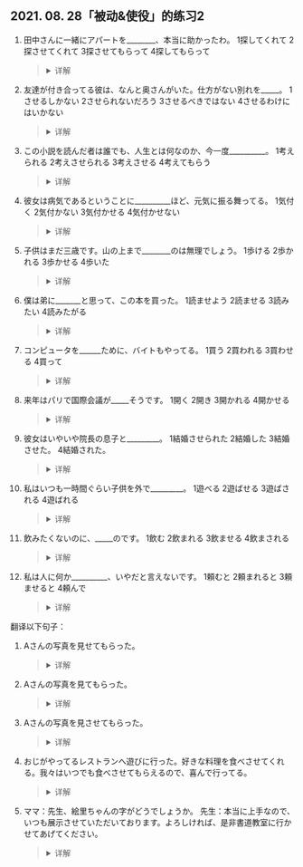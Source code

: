 ## 2021. 08. 28「被动&使役」的练习2
1. 田中さんに一緒にアパートを________、本当に助かったわ。
1探してくれて
2探させてくれて
3探させてもらって
4探してもらって
    ><details>
    ><summary>
    >详解</summary>
    >
    >**答案**：4
    **解析**：
    </details>

2. 友達が付き合ってる彼は、なんと奥さんがいた。仕方がない別れを_____。
1させるしかない
2させられないだろう
3させるべきではない
4させるわけにはいかない
    ><details>
    ><summary>
    >详解</summary>
    >
    >**答案**：1
    **解析**：
    </details>

3. この小説を読んだ者は誰でも、人生とは何なのか、今一度__________。
1考えられる
2考えさせられる
3考えさせる
4考えてもらう
    ><details>
    ><summary>
    >详解</summary>
    >
    >**答案**：1
    **解析**：
    </details>

4. 彼女は病気であるということに__________ほど、元気に振る舞ってる。
1気付く
2気付かない
3気付かせる
4気付かせない
    ><details>
    ><summary>
    >详解</summary>
    >
    >**答案**：4
    **解析**：
    </details>

5. 子供はまだ三歳です。山の上まで________のは無理でしょう。
1歩ける
2歩かれる
3歩かせる
4歩いた
    ><details>
    ><summary>
    >详解</summary>
    >
    >**答案**：3
    **解析**：
    </details>

6. 僕は弟に_______と思って、この本を買った。
1読ませよう
2読ませる
3読みたい
4読みたがる
    ><details>
    ><summary>
    >详解</summary>
    >
    >**答案**：1
    **解析**：
    </details>

7. コンピュータを______ために、バイトもやってる。
1買う
2買われる
3買わせる
4買って
    ><details>
    ><summary>
    >详解</summary>
    >
    >**答案**：1
    **解析**：
    </details>

8. 来年はパリで国際会議が_____そうです。
1開く
2開き
3開かれる
4開かせる
    ><details>
    ><summary>
    >详解</summary>
    >
    >**答案**：3
    **解析**：
    </details>

9. 彼女はいやいや院長の息子と_________。
1結婚させられた
2結婚した
3結婚させた。
4結婚された。
    ><details>
    ><summary>
    >详解</summary>
    >
    >**答案**：1
    **解析**：
    </details>

10. 私はいつも一時間ぐらい子供を外で_________。
1遊べる
2遊ばせる
3遊ばされる
4遊ばれる
    ><details>
    ><summary>
    >详解</summary>
    >
    >**答案**：2
    **解析**：
    </details>

11. 飲みたくないのに、_____のです。
1飲む
2飲まれる
3飲ませる
4飲まされる
    ><details>
    ><summary>
    >详解</summary>
    >
    >**答案**：4
    **解析**：
    </details>

12. 私は人に何か__________、いやだと言えないです。
1頼むと
2頼まれると
3頼ませると
4頼んで
    ><details>
    ><summary>
    >详解</summary>
    >
    >**答案**：2
    **解析**：
    </details>


翻译以下句子：
1. Aさんの写真を見せてもらった。
    ><details>
    ><summary>
    >详解</summary>
    >
    >**答案**：我让别人为我出示了小A的照片。（我看了）
    **解析**：
    </details>

2. Aさんの写真を見てもらった。
    ><details>
    ><summary>
    >详解</summary>
    >
    >**答案**：我让别人为我看了小A的照片。（别人看了）
    **解析**：
    </details>

3. Aさんの写真を見させてもらった。
    ><details>
    ><summary>
    >详解</summary>
    >
    >**答案**：我让别人让我看了小A的照片（我看了）
    **解析**：
    </details>

4. おじがやってるレストランへ遊びに行った。好きな料理を食べさせてくれる。我々はいつでも食べさせてもらえるので、喜んで行ってる。
    ><details>
    ><summary>
    >详解</summary>
    >
    >**答案**：去叔叔开的餐厅玩了。让我们吃了喜欢的料理。因为总是能让我们吃，很高兴去。
    **解析**：
    </details>

5. ママ：先生、絵里ちゃんの字がどうでしょうか。
先生：本当に上手なので、いつも展示させていただいております。よろしければ、是非書道教室に行かせてあげてください。
    ><details>
    ><summary>
    >详解</summary>
    >
    >**答案**：妈妈：老师，絵里的字怎么样？
    老师：很擅长，所以我总是让别人让我展示。如果方便的话，请您务必让她去书法教室。
    **解析**：
    </details>
